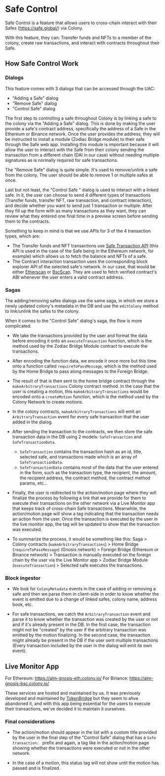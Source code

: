 # Safe Control

Safe Control is a feature that allows users to cross-chain interact with their Safes (https://safe.global/) via Colony.

With this feature, they can: Transfer funds and NFTs to a member of the colony, create raw transactions, and interact with contracts throughout their Safe.

## How Safe Control Work

### Dialogs

This feature comes with 3 dialogs that can be accessed through the UAC:

- "Adding a Safe" dialog
- "Remove Safe" dialog
- "Control Safe" dialog

The first step to controlling a safe throughout Colony is by linking a safe to the colony via the "Adding a Safe" dialog. This is done by making the user provide a safe's contract address, specifically the address of a Safe in the Ethereum or Binance network. Once the user provides the address, they will be instructed to install a module (Zodiac Bridge module) to their safe through the Safe web app. Installing this module is important because it will allow the user to interact with the Safe from their colony sending the transaction from a different chain (DAI in our case) without needing multiple signatures as is normally required for safe transactions.

The "Remove Safe" dialog is quite simple. It's used to remove/unlink a safe from the colony. The user should be able to remove 1 or multiple safes at once.

Last but not least, the "Control Safe " dialog is used to interact with a linked safe. In it, the user can choose to send 4 different types of transactions (Transfer funds, transfer NFT, raw transaction, and contract interaction), and decide whether you want to send just 1 transaction or multiple. After they fill up the form with as many transactions as they want, they can review what they entered one final time in a preview screen before sending them to the contracts.

Something to keep in mind is that we use APIs for 3 of the 4 transaction types, which are:
- The Transfer funds and NFT transactions use [Safe Transaction API](https://safe-transaction-mainnet.safe.global/) (this API is used in the case of the Safe being in the Ethereum network, for example) which allows us to fetch the balance and NFTs of a safe.
- The Contract interaction transaction uses the corresponding block explorer API of the selected safe's network. In our case, that would be either [Etherscan](https://etherscan.io/) or [BscScan](https://bscscan.com/). They are used to fetch verified contract's ABI whenever the user enters a valid contract address.

### Sagas

The adding/removing safes dialogs use the same saga, in which we store a newly updated colony's metadata in the DB and use the `editColony` method to link/unlink the safes to the colony.

When it comes to the "Control Safe" dialog's saga, the flow is more complicated.

- We take the transactions provided by the user and format the data before encoding it onto an `executeTransaction` function, which is the method used by the Zodiac Bridge Module contract to execute the transactions.

- After encoding the function data, we encode it once more but this time onto a function called `requireToPassMessage`, which is the method used by the Home Bridge to pass along messages to the Foreign Bridge.

- The result of that is then sent to the home bridge contract through the `makeArbitraryTransactions` Colony contract method. In the case that the user is creating a motion, this `makeArbitraryTransactions` would be encoded onto a `createMotion` function, which is the method used by the Colony Network to create motions.

- In the colony contracts, `makeArbitraryTransactions` will emit an `ArbitraryTransaction` event for every safe transaction that the user added in the dialog.

- After sending the transaction to the contracts, we then store the safe transaction data in the DB using 2 models: `SafeTransaction` and `SafeTransactionData`.
  - `SafeTransaction` contains the transaction hash as an id, title, selected safe, and transactions made which is an array of `SafeTransactionData`.
  - `SafeTransactionData` contains most of the data that the user entered in the form, such as the transaction type, the recipient, the amount, the recipient address, the contract method, the contract method params, etc...

- Finally, the user is redirected to the action/motion page where they will finalize the process by following a link that we provide for them to execute their transactions on the other network via a Live Monitor app that keeps track of cross-chain Safe transactions. Meanwhile, the action/motion page will show a tag indicating that the transaction needs an action from the user. Once the transaction is executed by the user in the live monitor app, the tag will be updated to show that the transaction was executed.

- To summarize the process, it would be something like this: Saga > Colony contracts (`makeArbitraryTransactions`) > Home Bridge (`requireToPassMessage`) (Gnosis network) > Foreign Bridge (Ethereum or Binance network) > Transaction is manually executed on the foreign chain by the user via the Live Monitor app > Zodiac Bridge Module (`executeTransaction`) > Selected safe executes the transactions.

### Block ingestor

- We look for `ColonyMetadata` events in the case of adding or removing a safe and then we parse them in client-side in order to know whether the event is emitted due to a change of linked safes, colony name, address book, etc.

- For safe transactions, we catch the `ArbitraryTransaction` event and parse it to know whether the transaction was created by the user or not and if it's already present in the DB. In the first case, the transaction might not be "created" by the user if the arbitrary transaction was emitted by the motion finalizing. In the second case, the transaction might already be present in the DB if the user sent multiple transactions (Every transaction included by the user in the dialog will emit its own event).

## Live Monitor App

For Ethereum: https://alm-gnosis-eth.colony.io/
For Binance: https://alm-gnosis-bsc.colony.io/

These services are hosted and maintained by us. It was previously developed and maintained by [TokenBridge](https://docs.tokenbridge.net/) but they seem to ahve abandoned it, and with this app being essential for the users to execute their transactions, we've decided it to maintain it ourselves.

### Final considerations

- The action/motion should appear in the list with a custom title provided by the user in the final step of the "Control Safe" dialog that has a `Safe transaction: ` prefix and again, a tag like in the action/motion page showing whether the transactions were executed or not in the other network.

- In the case of a motion, this status tag will not show until the motion has passed and is finalized.
